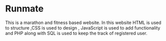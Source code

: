 # Runmate
This is a marathon and fitness based website. 
In this website HTML is used to structure ,CSS is used to design , JavaScript is used to add functionality and PHP along with SQL is used to keep the track of registered user.
